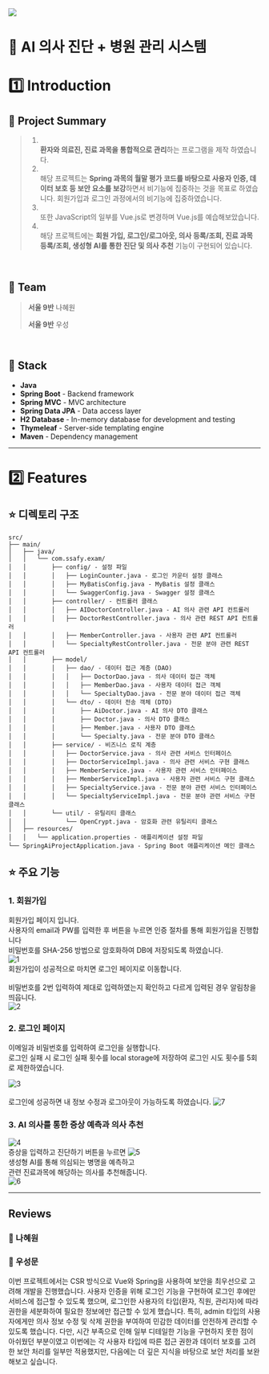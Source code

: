 <img src="https://capsule-render.vercel.app/api?type=cylinder&height=150&color=gradient&text=SPRING%20PROJECT&fontAlignY=45&desc=SSAFY%20Hospital%20Management&descAlignY=77"/>

# 🥼 AI 의사 진단 + 병원 관리 시스템

# 1️⃣ **Introduction**

## 📌 **Project Summary**

> 1. <br> **환자와 의료진, 진료 과목을 통합적으로 관리**하는 프로그램을 제작 하였습니다.
> 2. <br> 해당 프로젝트는 **Spring 과목의 월말 평가 코드를 바탕으로 사용자 인증, 데이터 보호 등 보안 요소를 보강**하면서 비기능에 집중하는 것을 목표로 하였습니다. 회원가입과 로그인 과정에서의 비기능에 집중하였습니다.
> 3. <br> 또한 JavaScript의 일부를 Vue.js로 변경하며 Vue.js를 예습해보았습니다. 
> 4. <br>  해당 프로젝트에는 **회원 가입, 로그인/로그아웃, 의사 등록/조회, 진료 과목 등록/조회, 생성형 AI를 통한 진단 및 의사 추천** 기능이 구현되어 있습니다.

<br>


## 📌 **Team**

> **서울 9반** 나혜원
>
> **서울 9반** 우성

<br>

## 📌 **Stack**
- **Java**
- **Spring Boot** - Backend framework
- **Spring MVC** - MVC architecture
- **Spring Data JPA** - Data access layer
- **H2 Database** - In-memory database for development and testing
- **Thymeleaf** - Server-side templating engine
- **Maven** - Dependency management
---

# 2️⃣ Features

## ⭐️ 디렉토리 구조

```
src/
├── main/
│   ├── java/
│   │   └── com.ssafy.exam/
│   │       ├── config/ - 설정 파일
│   │       │   ├── LoginCounter.java - 로그인 카운터 설정 클래스
│   │       │   ├── MyBatisConfig.java - MyBatis 설정 클래스
│   │       │   └── SwaggerConfig.java - Swagger 설정 클래스
│   │       ├── controller/ - 컨트롤러 클래스
│   │       │   ├── AIDoctorController.java - AI 의사 관련 API 컨트롤러
│   │       │   ├── DoctorRestController.java - 의사 관련 REST API 컨트롤러
│   │       │   ├── MemberController.java - 사용자 관련 API 컨트롤러
│   │       │   └── SpecialtyRestController.java - 전문 분야 관련 REST API 컨트롤러
│   │       ├── model/
│   │       │   ├── dao/ - 데이터 접근 계층 (DAO)
│   │       │   │   ├── DoctorDao.java - 의사 데이터 접근 객체
│   │       │   │   ├── MemberDao.java - 사용자 데이터 접근 객체
│   │       │   │   └── SpecialtyDao.java - 전문 분야 데이터 접근 객체
│   │       │   └── dto/ - 데이터 전송 객체 (DTO)
│   │       │       ├── AiDoctor.java - AI 의사 DTO 클래스
│   │       │       ├── Doctor.java - 의사 DTO 클래스
│   │       │       ├── Member.java - 사용자 DTO 클래스
│   │       │       └── Specialty.java - 전문 분야 DTO 클래스
│   │       ├── service/ - 비즈니스 로직 계층
│   │       │   ├── DoctorService.java - 의사 관련 서비스 인터페이스
│   │       │   ├── DoctorServiceImpl.java - 의사 관련 서비스 구현 클래스
│   │       │   ├── MemberService.java - 사용자 관련 서비스 인터페이스
│   │       │   ├── MemberServiceImpl.java - 사용자 관련 서비스 구현 클래스
│   │       │   ├── SpecialtyService.java - 전문 분야 관련 서비스 인터페이스
│   │       │   └── SpecialtyServiceImpl.java - 전문 분야 관련 서비스 구현 클래스
│   │       └── util/ - 유틸리티 클래스
│   │           └── OpenCrypt.java - 암호화 관련 유틸리티 클래스
│   ├── resources/
│   │   └── application.properties - 애플리케이션 설정 파일
└── SpringAiProjectApplication.java - Spring Boot 애플리케이션 메인 클래스
```

## ⭐️ 주요 기능 
### 1. 회원가입
회원가입 페이지 입니다. <br>
사용자의 email과 PW를 입력한 후 버튼을 누르면 인증 절차를 통해 회원가입을 진행합니다<br>
비밀번호를 SHA-256 방법으로 암호화하여 DB에 저장되도록 하였습니다.<br>
![1](/uploads/aa8058c591b4ec12c6fc880f50d4de51/1.png)<br>
회원가입이 성공적으로 마치면 로그인 페이지로 이동합니다.<br />
<br>
비밀번호를 2번 입력하여 제대로 입력하였는지 확인하고 다르게 입력된 경우 알림창을 띄웁니다.<br>
![2](/uploads/a95dc96ca87ed69977915fbdf40b1274/2.png)<br>


### 2. 로그인 페이지
이메일과 비밀번호를 입력하여 로그인을 실행합니다.<br/>
로그인 실패 시 로그인 실패 횟수를 local storage에 저장하여 로그인 시도 횟수를 5회로 제한하였습니다. <br>

![3](/uploads/dd4d20923ad3eac08f97f524f283ccb8/3.png) <br>
<br>
로그인에 성공하면 내 정보 수정과 로그아웃이 가능하도록 하였습니다.
![7](/uploads/b223dcc4dafe0f1c03adb2f00256242a/7.png)<br>


### 3. AI 의사를 통한 증상 예측과 의사 추천
![4](/uploads/51dda4918b91283b4aa9345d6a1b70a9/4.png)<br/>
증상을 입력하고 진단하기 버튼을 누르면
![5](/uploads/cb8c94d63b7a317dda9953cc02332501/5.png) <br>
생성형 AI를 통해 의심되는 병명을 예측하고<br>
관련 진료과목에 해당하는 의사를 추천해줍니다. <br>
![6](/uploads/9543dbdca8047e1fb1694819c36a3dc2/6.png) <br>

---

## Reviews

### 🐻 나혜원


### 🐻 우성문
이번 프로젝트에서는 CSR 방식으로 Vue와 Spring을 사용하여 보안을 최우선으로 고려해 개발을 진행했습니다.
사용자 인증을 위해 로그인 기능을 구현하여 로그인 후에만 서비스에 접근할 수 있도록 했으며, 로그인한 사용자의 타입(환자, 직원, 관리자)에 따라 권한을 세분화하여 필요한 정보에만 접근할 수 있게 했습니다.
특히, admin 타입의 사용자에게만 의사 정보 수정 및 삭제 권한을 부여하여 민감한 데이터를 안전하게 관리할 수 있도록 했습니다. 다만, 시간 부족으로 인해 일부 디테일한 기능을 구현하지 못한 점이 아쉬웠던 부분이였고 이번에는 각 사용자 타입에 따른 접근 권한과 데이터 보호를 고려한 보안 처리를 일부만 적용했지만, 다음에는 더 깊은 지식을 바탕으로 보안 처리를 보완해보고 싶습니다.

